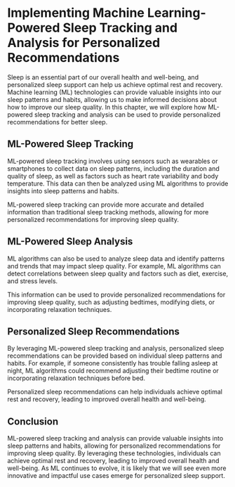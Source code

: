 Implementing Machine Learning-Powered Sleep Tracking and Analysis for Personalized Recommendations
=========================================================================================================================================================================

Sleep is an essential part of our overall health and well-being, and personalized sleep support can help us achieve optimal rest and recovery. Machine learning (ML) technologies can provide valuable insights into our sleep patterns and habits, allowing us to make informed decisions about how to improve our sleep quality. In this chapter, we will explore how ML-powered sleep tracking and analysis can be used to provide personalized recommendations for better sleep.

ML-Powered Sleep Tracking
-------------------------

ML-powered sleep tracking involves using sensors such as wearables or smartphones to collect data on sleep patterns, including the duration and quality of sleep, as well as factors such as heart rate variability and body temperature. This data can then be analyzed using ML algorithms to provide insights into sleep patterns and habits.

ML-powered sleep tracking can provide more accurate and detailed information than traditional sleep tracking methods, allowing for more personalized recommendations for improving sleep quality.

ML-Powered Sleep Analysis
-------------------------

ML algorithms can also be used to analyze sleep data and identify patterns and trends that may impact sleep quality. For example, ML algorithms can detect correlations between sleep quality and factors such as diet, exercise, and stress levels.

This information can be used to provide personalized recommendations for improving sleep quality, such as adjusting bedtimes, modifying diets, or incorporating relaxation techniques.

Personalized Sleep Recommendations
----------------------------------

By leveraging ML-powered sleep tracking and analysis, personalized sleep recommendations can be provided based on individual sleep patterns and habits. For example, if someone consistently has trouble falling asleep at night, ML algorithms could recommend adjusting their bedtime routine or incorporating relaxation techniques before bed.

Personalized sleep recommendations can help individuals achieve optimal rest and recovery, leading to improved overall health and well-being.

Conclusion
----------

ML-powered sleep tracking and analysis can provide valuable insights into sleep patterns and habits, allowing for personalized recommendations for improving sleep quality. By leveraging these technologies, individuals can achieve optimal rest and recovery, leading to improved overall health and well-being. As ML continues to evolve, it is likely that we will see even more innovative and impactful use cases emerge for personalized sleep support.
